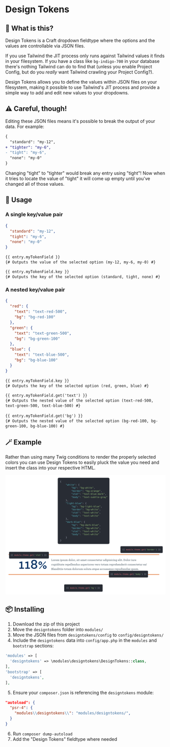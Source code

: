 # Design Tokens

## 🤔 What is this?
Design Tokens is a Craft dropdown fieldtype where the options and the values are controllable via JSON files.

If you use Tailwind the JIT process only runs against Tailwind values it finds in your filesystem. If you have a class like `bg-indigo-700` in your database there's nothing Tailwind can do to find that (unless you enable Project Config, but do you _really_ want Tailwind crawling your Project Config?).

Design Tokens allows you to define the values within JSON files on your filesystem, making it possible to use Tailwind's JIT process and provide a simple way to add and edit new values to your dropdowns.

## ⚠️ Careful, though!

Editing these JSON files means it's possible to break the output of your data. For example:

```diff
{
  "standard": "my-12",
+ "tighter": "my-6",
- "tight": "my-6",
  "none": "my-0"
}
```

Changing "tight" to "tighter" would break any entry using "tight"! Now when it tries to locate the value of "tight" it will come up empty until you've changed all of those values.

## 📝 Usage

### A single key/value pair

```json
{
  "standard": "my-12",
  "tight": "my-6",
  "none": "my-0"
}
```

```twig
{{ entry.myTokenField }}
{# Outputs the value of the selected option (my-12, my-6, my-0) #}
```

```twig
{{ entry.myTokenField.key }}
{# Outputs the key of the selected option (standard, tight, none) #}
```

### A nested key/value pair

```json
{
  "red": {
    "text": "text-red-500",
    "bg": "bg-red-100"
  },
  "green": {
    "text": "text-green-500",
    "bg": "bg-green-100"
  },
  "blue": {
    "text": "text-blue-500",
    "bg": "bg-blue-100"
  }
}

```

```twig
{{ entry.myTokenField.key }}
{# Outputs the key of the selected option (red, green, blue) #}
```

```twig
{{ entry.myTokenField.get('text') }}
{# Outputs the nested value of the selected option (text-red-500, text-green-500, text-blue-500) #}

{{ entry.myTokenField.get('bg') }}
{# Outputs the nested value of the selected option (bg-red-100, bg-green-100, bg-blue-100) #}
```

## 🪄 Example

Rather than using many Twig conditions to render the properly selected colors you can use Design Tokens to easily pluck the value you need and insert the class into your respective HTML.

![An example of design tokens on a module](example.png)

## 📦 Installing

1. Download the zip of this project
2. Move the `designtokens` folder into `modules/`
3. Move the JSON files from `designtokens/config` to `config/designtokens/`
4. Include the `designtokens` data into `config/app.php` in the `modules` and `bootstrap` sections:

```php
'modules' => [
  'designtokens' => \modules\designtokens\DesignTokens::class,
],
'bootstrap' => [
  'designtokens',
],
```

5. Ensure your `composer.json` is referencing the `designtokens` module:
```json
"autoload": {
  "psr-4": {
    "modules\\designtokens\\": "modules/designtokens/",
  }
}
```

6. Run `composer dump-autoload`
7. Add the "Design Tokens" fieldtype where needed
